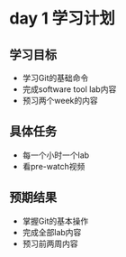 # day 1 学习计划

## 学习目标
- 学习Git的基础命令
- 完成software tool lab内容
- 预习两个week的内容

## 具体任务
- 每一个小时一个lab
- 看pre-watch视频

## 预期结果
- 掌握Git的基本操作
- 完成全部lab内容
- 预习前两周内容
